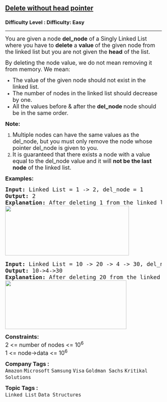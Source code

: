 <h2><a href="https://www.geeksforgeeks.org/problems/delete-without-head-pointer/0">Delete without head pointer</a></h2><h3>Difficulty Level : Difficulty: Easy</h3><hr><div class="problems_problem_content__Xm_eO"><p><span style="font-size: 18px;">You are given a node <strong>del_node</strong> of a Singly Linked List where you have to <strong>delete</strong> a <strong>value </strong>of the given node from the linked list but you are not given the <strong>head</strong> of the list.</span></p>
<p><span style="font-size: 18px;">By deleting the node value, we do not mean removing it from memory. We mean:</span></p>
<ul>
<li><span style="font-size: 18px;">The value of the given node should not exist in the linked list.</span></li>
<li><span style="font-size: 18px;">The number of nodes in the linked list should decrease by one.</span></li>
<li><span style="font-size: 18px;">All the values before &amp; after the <strong>del_node </strong>node should be in the same order.</span></li>
</ul>
<p><span style="font-size: 18px;"><strong>Note: </strong></span></p>
<ol>
<li><span style="font-size: 18px;">Multiple nodes can have the same values as the del_node, but you must only remove the node whose pointer del_node is given to you.</span></li>
<li><span style="font-size: 18px;">It is guaranteed that there exists a node with a value equal to the del_node value<strong> </strong>and it will <strong>not be the last node</strong> of the linked list.</span></li>
</ol>
<p><span style="font-size: 18px;"><strong>Examples:</strong></span></p>
<pre><span style="font-size: 18px;"><strong>Input: </strong>Linked List = 1 -&gt; 2, del_node = 1
<strong>Output: </strong></span><span style="font-size: 18px;">2<strong>
Explanation: </strong>After deleting 1 from the linked list, we have remaining nodes as 2.<br></span><img src="https://media.geeksforgeeks.org/img-practice/prod/addEditProblem/700161/Web/Other/blobid0_1724435615.png" width="398" height="159"> </pre>
<pre><span style="font-size: 18px;"><strong>Input: </strong>Linked List = 10 -&gt; 20 -&gt; 4 -&gt; 30, del_node = 20
<strong>Output: </strong>10-&gt;4-&gt;30<strong>
Explanation: </strong>After deleting 20 from the linked list, we have remaining nodes as 10, 4, 30.<br><img src="https://media.geeksforgeeks.org/img-practice/prod/addEditProblem/700161/Web/Other/blobid1_1724435635.png" width="390" height="156"><br></span></pre>
<p><span style="font-size: 18px;"><strong>Constraints:</strong><br>2 &lt;= number of nodes &lt;= 10<sup>6&nbsp;</sup>&nbsp;<br>1 &lt;= node-&gt;data &lt;= 10<sup>6</sup><br></span></p></div><p><span style=font-size:18px><strong>Company Tags : </strong><br><code>Amazon</code>&nbsp;<code>Microsoft</code>&nbsp;<code>Samsung</code>&nbsp;<code>Visa</code>&nbsp;<code>Goldman Sachs</code>&nbsp;<code>Kritikal Solutions</code>&nbsp;<br><p><span style=font-size:18px><strong>Topic Tags : </strong><br><code>Linked List</code>&nbsp;<code>Data Structures</code>&nbsp;